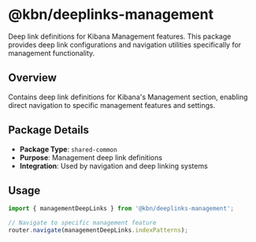 # @kbn/deeplinks-management

Deep link definitions for Kibana Management features. This package provides deep link configurations and navigation utilities specifically for management functionality.

## Overview

Contains deep link definitions for Kibana's Management section, enabling direct navigation to specific management features and settings.

## Package Details

- **Package Type**: `shared-common`
- **Purpose**: Management deep link definitions
- **Integration**: Used by navigation and deep linking systems

## Usage

```typescript
import { managementDeepLinks } from '@kbn/deeplinks-management';

// Navigate to specific management feature
router.navigate(managementDeepLinks.indexPatterns);
```
